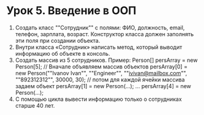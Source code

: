 # Урок 5. Введение в ООП

1. Создать класс ""Сотрудник"" с полями: ФИО, должность, email, телефон, зарплата, возраст.
Конструктор класса должен заполнять эти поля при создании объекта.
2. Внутри класса «Сотрудник» написать метод, который выводит информацию об объекте в консоль.
3. Создать массив из 5 сотрудников. Пример: Person[] persArray = new Person[5]; 
// Вначале объявляем массив объектов 
persArray[0] = new Person(""Ivanov Ivan"", ""Engineer"", ""ivivan@mailbox.com"", ""892312312"", 30000, 30); // потом для каждой ячейки массива задаем объект persArray[1] = new Person(...); ... persArray[4] = new Person(...);
4. С помощью цикла вывести информацию только о сотрудниках старше 40 лет.